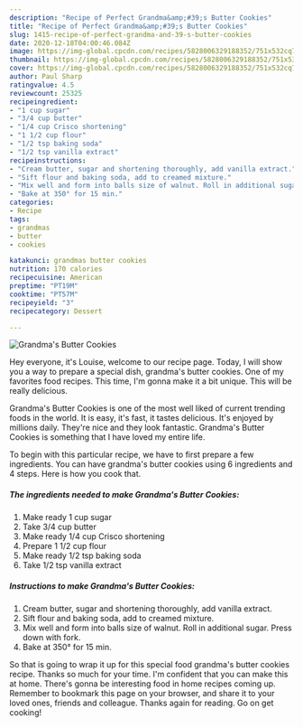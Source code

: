 ```yaml
---
description: "Recipe of Perfect Grandma&amp;#39;s Butter Cookies"
title: "Recipe of Perfect Grandma&amp;#39;s Butter Cookies"
slug: 1415-recipe-of-perfect-grandma-and-39-s-butter-cookies
date: 2020-12-18T04:00:46.084Z
image: https://img-global.cpcdn.com/recipes/5828006329188352/751x532cq70/grandmas-butter-cookies-recipe-main-photo.jpg
thumbnail: https://img-global.cpcdn.com/recipes/5828006329188352/751x532cq70/grandmas-butter-cookies-recipe-main-photo.jpg
cover: https://img-global.cpcdn.com/recipes/5828006329188352/751x532cq70/grandmas-butter-cookies-recipe-main-photo.jpg
author: Paul Sharp
ratingvalue: 4.5
reviewcount: 25325
recipeingredient:
- "1 cup sugar"
- "3/4 cup butter"
- "1/4 cup Crisco shortening"
- "1 1/2 cup flour"
- "1/2 tsp baking soda"
- "1/2 tsp vanilla extract"
recipeinstructions:
- "Cream butter, sugar and shortening thoroughly, add vanilla extract."
- "Sift flour and baking soda, add to creamed mixture."
- "Mix well and form into balls size of walnut. Roll in additional sugar. Press down with fork."
- "Bake at 350° for 15 min."
categories:
- Recipe
tags:
- grandmas
- butter
- cookies

katakunci: grandmas butter cookies 
nutrition: 170 calories
recipecuisine: American
preptime: "PT19M"
cooktime: "PT57M"
recipeyield: "3"
recipecategory: Dessert

---
```



![Grandma&#39;s Butter Cookies](https://img-global.cpcdn.com/recipes/5828006329188352/751x532cq70/grandmas-butter-cookies-recipe-main-photo.jpg)

Hey everyone, it's Louise, welcome to our recipe page. Today, I will show you a way to prepare a special dish, grandma&#39;s butter cookies. One of my favorites food recipes. This time, I'm gonna make it a bit unique. This will be really delicious.



Grandma&#39;s Butter Cookies is one of the most well liked of current trending foods in the world. It is easy, it's fast, it tastes delicious. It's enjoyed by millions daily. They're nice and they look fantastic. Grandma&#39;s Butter Cookies is something that I have loved my entire life.


To begin with this particular recipe, we have to first prepare a few ingredients. You can have grandma&#39;s butter cookies using 6 ingredients and 4 steps. Here is how you cook that.

<!--inarticleads1-->

##### The ingredients needed to make Grandma&#39;s Butter Cookies:

1. Make ready 1 cup sugar
1. Take 3/4 cup butter
1. Make ready 1/4 cup Crisco shortening
1. Prepare 1 1/2 cup flour
1. Make ready 1/2 tsp baking soda
1. Take 1/2 tsp vanilla extract




<!--inarticleads2-->

##### Instructions to make Grandma&#39;s Butter Cookies:

1. Cream butter, sugar and shortening thoroughly, add vanilla extract.
1. Sift flour and baking soda, add to creamed mixture.
1. Mix well and form into balls size of walnut. Roll in additional sugar. Press down with fork.
1. Bake at 350° for 15 min.




So that is going to wrap it up for this special food grandma&#39;s butter cookies recipe. Thanks so much for your time. I'm confident that you can make this at home. There's gonna be interesting food in home recipes coming up. Remember to bookmark this page on your browser, and share it to your loved ones, friends and colleague. Thanks again for reading. Go on get cooking!

